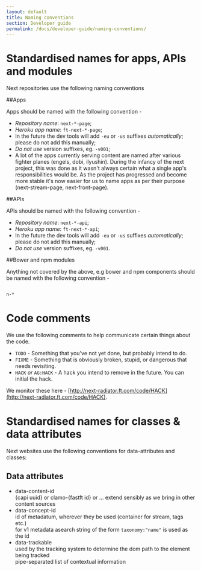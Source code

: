 ```yaml
---
layout: default
title: Naming conventions
section: Developer guide
permalink: /docs/developer-guide/naming-conventions/
---
```


# Standardised names for apps, APIs and modules

Next repositories use the following naming conventions

##Apps

Apps should be named with the following convention -

- *Repository name*: `next-*-page`;
- *Heroku app name*: `ft-next-*-page`;
- In the future the dev tools will add `-eu` or `-us` suffixes _automatically_; please do not add this manually;
- *Do not use* version suffixes, eg. `-v001`;
- A lot of the apps currently serving content are named after various fighter planes (engels, dobi, ilyushin). During the infancy of the next project, this was done as it wasn't always certain what a single app's responsibilities would be. As the project has progressed and become more stable it's now easier for us to name apps as per their purpose (next-stream-page, next-front-page).

##APIs

APIs should be named with the following convention -

- *Repository name*: `next-*-api`;
- *Heroku app name*: `ft-next-*-api`;
- In the future the dev tools will add `-eu` or `-us` suffixes _automatically_; please do not add this manually;
- *Do not use* version suffixes, eg. `-v001`.

##Bower and npm modules

Anything not covered by the above, e.g bower and npm components should be named with the following convention -

<code>
n-*
</code>

# Code comments

We use the following comments to help communicate certain things about the code.

- `TODO` - Something that you've not yet done, but probably intend to do.
- `FIXME` - Something that is obviously broken, stupid, or dangerous that needs revisiting.
- `HACK` _or_ `AG:HACK` - A hack you intend to remove in the future. You can initial the hack.

We monitor these here - [http://next-radiator.ft.com/code/HACK](http://next-radiator.ft.com/code/HACK).


# Standardised names for classes & data attributes

Next websites use the following conventions for data-attributes and classes:

## Data attributes

* data-content-id  
    {capi uuid} or clamo-{fastft id} or ... extend sensibly as we bring in other content sources
* data-concept-id  
    id of metadatum, wherever they be used (container for stream, tags etc.)  
    for v1 metadata asearch string of the form `taxonomy:"name"` is used as the id
* data-trackable  
    used by the tracking system to determine the dom path to the element being tracked  
    pipe-separated list of contextual information

